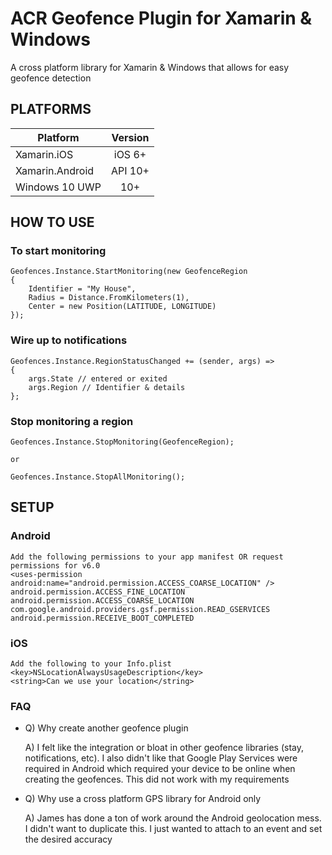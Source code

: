 # ACR Geofence Plugin for Xamarin & Windows

A cross platform library for Xamarin & Windows that allows for easy geofence detection

## PLATFORMS

|Platform|Version|
| ------------------- |:------------------: |
|Xamarin.iOS|iOS 6+|
|Xamarin.Android|API 10+|
|Windows 10 UWP|10+|


## HOW TO USE

### To start monitoring

    Geofences.Instance.StartMonitoring(new GeofenceRegion 
    {
        Identifier = "My House",
        Radius = Distance.FromKilometers(1),
        Center = new Position(LATITUDE, LONGITUDE)
    });

### Wire up to notifications

    Geofences.Instance.RegionStatusChanged += (sender, args) => 
    {
        args.State // entered or exited
        args.Region // Identifier & details
    };

### Stop monitoring a region
    
    Geofences.Instance.StopMonitoring(GeofenceRegion);

    or

    Geofences.Instance.StopAllMonitoring();

## SETUP

### Android

    Add the following permissions to your app manifest OR request permissions for v6.0
    <uses-permission android:name="android.permission.ACCESS_COARSE_LOCATION" />
    android.permission.ACCESS_FINE_LOCATION
    android.permission.ACCESS_COARSE_LOCATION
    com.google.android.providers.gsf.permission.READ_GSERVICES
    android.permission.RECEIVE_BOOT_COMPLETED

### iOS

    Add the following to your Info.plist
	<key>NSLocationAlwaysUsageDescription</key>
	<string>Can we use your location</string>


### FAQ

* Q) Why create another geofence plugin

  A) I felt like the integration or bloat in other geofence libraries (stay, notifications, etc). I also didn't like that Google Play Services were required in Android which required your device to be online when creating the geofences.  This did not work with my requirements

* Q) Why use a cross platform GPS library for Android only
  
  A) James has done a ton of work around the Android geolocation mess.  I didn't want to duplicate this.  I just wanted to attach to an event and set the desired accuracy


